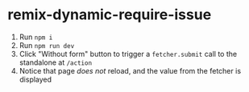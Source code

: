 # remix-dynamic-require-issue

1. Run `npm i`
2. Run `npm run dev`
3. Click "Without form" button to trigger a `fetcher.submit` call to the standalone at `/action`
4. Notice that page *does not* reload, and the value from the fetcher is displayed
